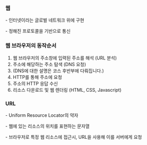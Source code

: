 ### 웹

\- 인터넷이라는 글로벌 네트워크 위에 구현

\- 정해진 프로토콜을 기반으로 통신

### 웹 브라우저의 동작순서

1.  웹 브라우저의 주소창에 입력된 주소를 해석 (URL 분석)
2.  주소에 해당하는 주소 탐색 (DNS 요청)
3.  (DNS에 대한 설명은 코스 후반부에 다뤄집니다.)
4.  HTTP를 통해 주소에 요청
5.  주소의 HTTP 응답 수신
6.  리소스 다운로드 및 웹 렌더링 (HTML, CSS, Javascript)

### URL

\- Uniform Resource Locator의 약자

\- 웹에 있는 리소스의 위치를 표현하는 문자열

\- 브라우저로 특정 웹 리소스에 접근시, URL을 사용해 이를 서버에게 요청
